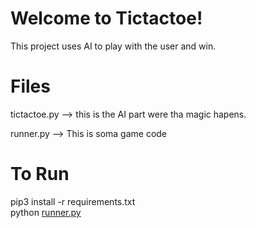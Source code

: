 # Welcome to Tictactoe!

This project uses AI to play with the user and win.


# Files

tictactoe.py --> this is the AI part were tha magic hapens.

runner.py --> This is soma game code


# To Run

pip3 install -r requirements.txt  
python [runner.py](http://runner.py/)
